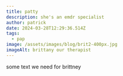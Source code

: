 ```yaml
---
title: patty
description: she's an emdr specialist
author: patrick
date: 2024-03-28T12:29:36.514Z
tags:
  - pap
image: /assets/images/blog/brit2-400px.jpg
imageAlt: brittany our therapist
---
```

some text we need for brittney
